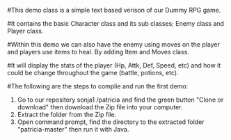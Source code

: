 #This demo class is a simple text based verison of our Dummy RPG game.

#It contains the basic Character class and its sub classes; Enemy class and Player class.

#Within this demo we can also have the enemy using moves on the player and players use items to heal. By adding Item and Moves class.

#It will display the stats of the player (Hp, Attk, Def, Speed, etc) and how it could be change throughout the game (battle, potions, etc).

#The following are the steps to complie and run the first demo:
1. Go to our repository  sonja1 /patricia and find the green button "Clone or download" then download the Zip file into your computer.
2. Extract the folder from the Zip file.
3. Open command prompt, find the directory to the extracted folder "patricia-master" then run it with Java.
